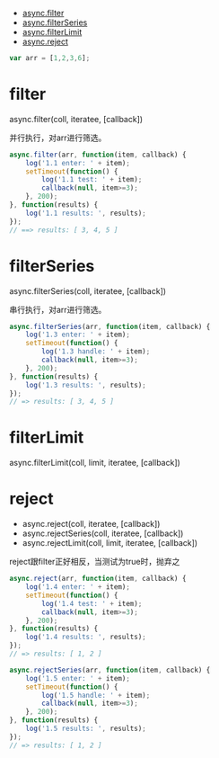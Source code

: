 +   [async.filter](#filter)
+   [async.filterSeries](#filterseries)
+   [async.filterLimit](#filterlimit)
+   [async.reject](#reject)

```javascript
var arr = [1,2,3,6];
```

# filter
async.filter(coll, iteratee, [callback])

并行执行，对arr进行筛选。

```javascript
async.filter(arr, function(item, callback) {
    log('1.1 enter: ' + item);
    setTimeout(function() {
        log('1.1 test: ' + item);
        callback(null, item>=3);
    }, 200);
}, function(results) {
    log('1.1 results: ', results);
});
// ==> results: [ 3, 4, 5 ]
```

# filterSeries
async.filterSeries(coll, iteratee, [callback])

串行执行，对arr进行筛选。

```javascript
async.filterSeries(arr, function(item, callback) {
    log('1.3 enter: ' + item);
    setTimeout(function() {
        log('1.3 handle: ' + item);
        callback(null, item>=3);
    }, 200);
}, function(results) {
    log('1.3 results: ', results);
});
// => results: [ 3, 4, 5 ]
```

# filterLimit
async.filterLimit(coll, limit, iteratee, [callback])

# reject
* async.reject(coll, iteratee, [callback])
* async.rejectSeries(coll, iteratee, [callback])
* async.rejectLimit(coll, limit, iteratee, [callback])

reject跟filter正好相反，当测试为true时，抛弃之

```javascript
async.reject(arr, function(item, callback) {
    log('1.4 enter: ' + item);
    setTimeout(function() {
        log('1.4 test: ' + item);
        callback(null, item>=3);
    }, 200);
}, function(results) {
    log('1.4 results: ', results);
});
// => results: [ 1, 2 ]

async.rejectSeries(arr, function(item, callback) {
    log('1.5 enter: ' + item);
    setTimeout(function() {
        log('1.5 handle: ' + item);
        callback(null, item>=3);
    }, 200);
}, function(results) {
    log('1.5 results: ', results);
});
// => results: [ 1, 2 ]
```
